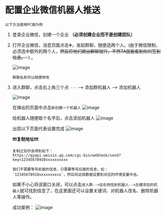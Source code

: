 # 配置企业微信机器人推送
`以下方法使用PC端为例`
1. 登录企业微信，创建一个企业 **（必须创建企业而不是创建团队）**

2. 打开企业微信，消息页面点击➕，发起群聊，随便选两个人。(由于微信限制，必须选中额外的两个人，~~然后将他们踢出群聊就行，不然TA就能看到你的签到信息。~~💦)
   。

   ![image](https://github.com/anduinnn/HiFiNi-Auto-CheckIn/assets/115618748/ed95d53e-8d49-4138-8774-46d59ac4c55e)

   `群聊名称可以随便修改`

2. 进入群聊，点击右上角三个点 `···` --> 添加群机器人 --> 添加机器人

   ![image](https://github.com/anduinnn/HiFiNi-Auto-CheckIn/assets/115618748/e7496390-8e97-4b40-b942-84d3a8bd5d5f)

   在弹出的页面中点击`新创建一个机器人`
   ![image](https://github.com/anduinnn/HiFiNi-Auto-CheckIn/assets/115618748/133d5140-199f-43b2-b2ce-354075efa83a)
   
   给机器人随便取个名字后，点击添加机器人
   ![image](https://github.com/anduinnn/HiFiNi-Auto-CheckIn/assets/115618748/c09c877e-7204-46c5-96ff-05ce1435dcb3)

   出现以下页面代表设置完成
   ![image](https://github.com/anduinnn/HiFiNi-Auto-CheckIn/assets/115618748/736c6679-2827-4f3f-86f0-38b84f21bd8f)
   
    **❗❗❗复制地址❗❗❗**
   ```
   复制之后你会得到如下：
   https://qyapi.weixin.qq.com/cgi-bin/webhook/send?key=12345678910xxxxxxxxxx
   
   我们不需要等号前面的信息，只需要等号后面的信息，如：`12345678910xxxxxxxxxx`，然后将这段数据设置到对应的环境变量中去。
   ```

   如果不小心将该窗口关闭，可以点击`进入群-->在右侧找到机器人-->左健添加的机器人`就可找到信息了，在这里面还可以设置关键词、对机器人改名、删除机器人等操作。

   成功案例：
   ![image](https://github.com/anduinnn/HiFiNi-Auto-CheckIn/assets/115618748/9833c006-181a-4eb7-a59a-2b43ba58beab)

   
